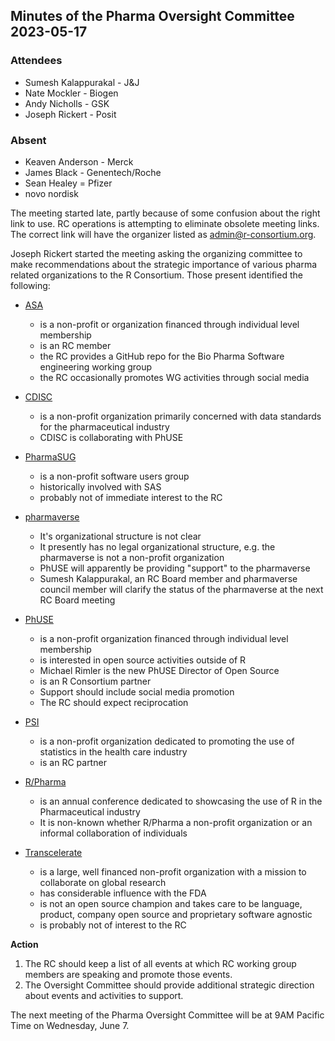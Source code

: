 ## Minutes of the Pharma Oversight Committee 2023-05-17

### Attendees

* Sumesh Kalappurakal - J&J
* Nate Mockler - Biogen
* Andy Nicholls - GSK
* Joseph Rickert - Posit

### Absent

* Keaven Anderson - Merck
* James Black - Genentech/Roche
* Sean Healey = Pfizer
* novo nordisk

The meeting started late, partly because of some confusion about the right link to use. RC operations is attempting to eliminate obsolete meeting links. The correct link will have the organizer listed as admin@r-consortium.org.

Joseph Rickert started the meeting asking the organizing committee to make recommendations about the strategic importance of various pharma related organizations to the R Consortium. Those present identified the following:

* [ASA](https://www.amstat.org/)
  * is a non-profit or organization financed through individual level membership
  * is an RC member
  * the RC provides a GitHub repo for the Bio Pharma Software engineering working group
  * the RC occasionally promotes WG activities through social media
  
* [CDISC](https://www.cdisc.org/)
  * is a non-profit organization primarily concerned with data standards for the pharmaceutical industry
  * CDISC is collaborating with PhUSE
  
* [PharmaSUG](https://www.pharmasug.org/)
  * is a non-profit software users group
  * historically involved with SAS
  * probably not of immediate interest to the RC
  
* [pharmaverse](https://pharmaverse.org/)
  * It's organizational structure is not clear
  * It presently has no legal organizational structure, e.g. the pharmaverse is not a non-profit organization
  * PhUSE will apparently be providing "support" to the pharmaverse
  * Sumesh Kalappurakal, an RC Board member and pharmaverse council member will clarify the status of the pharmaverse at the next RC Board meeting
  
* [PhUSE](https://phuse.global/)
  * is a non-profit organization financed through individual level membership
  * is interested in open source activities outside of R
  * Michael Rimler is the new PhUSE Director of Open Source
  * is an R Consortium partner
  * Support should include social media promotion
  * The RC should expect reciprocation
  
* [PSI](https://psiweb.org/)
  * is a non-profit organization dedicated to promoting the use of statistics in the health care industry
  * is an RC partner
  
* [R/Pharma](https://psiweb.org/)
  * is an annual conference dedicated to showcasing the use of R in the Pharmaceutical industry
  * It is non-known whether R/Pharma a non-profit organization or an informal collaboration of individuals
  
* [Transcelerate](https://www.transceleratebiopharmainc.com/)
  * is a large, well financed non-profit organization with a mission to collaborate on global research
  * has considerable influence with the FDA
  * is not an open source champion and takes care to be language, product, company open source and proprietary software agnostic
  * is probably not of interest to the RC
  
**Action**

 1. The RC should keep a list of all events at which RC working group members are speaking and promote those events.
 2. The Oversight Committee should provide additional strategic direction about events and activities to support.
 
The next meeting of the Pharma Oversight Committee will be at 9AM Pacific Time on Wednesday, June 7. 

 
